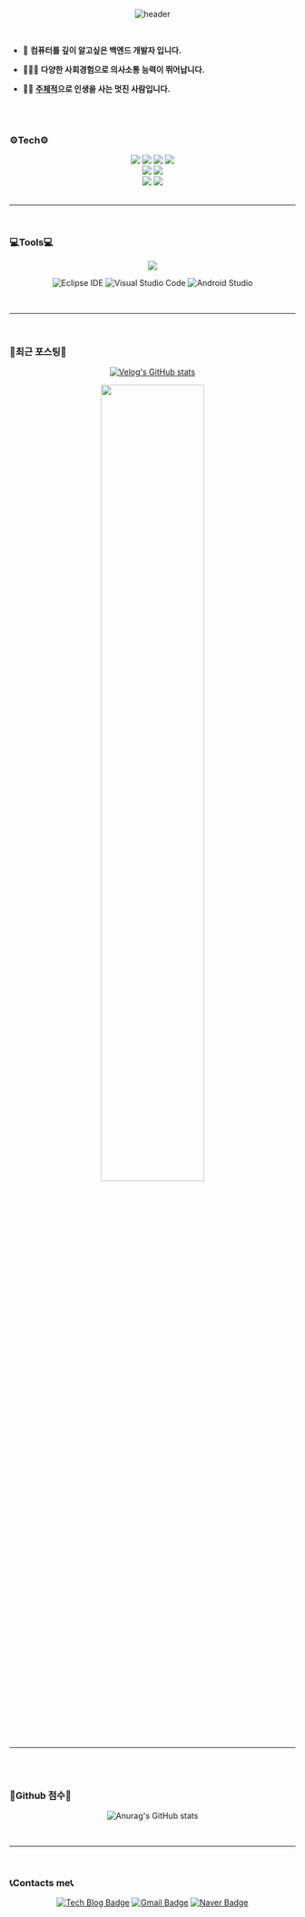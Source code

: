
<!--
**kimjiyooniiiii/kimjiyooniiiii** is a ✨ _special_ ✨ repository because its `README.md` (this file) appears on your GitHub profile.

Here are some ideas to get you started:

- 🔭 I’m currently working on ...
- 🌱 I’m currently learning ...
- 👯 I’m looking to collaborate on ...
- 🤔 I’m looking for help with ...
- 💬 Ask me about ...
- 📫 How to reach me: ...
- 😄 Pronouns: ...
- ⚡ Fun fact: ...
-->
<!--
![header](https://capsule-render.vercel.app/api?type=waving&height=200&color=timeGradient&text=Nice%20to%20meet%20you!&fontColor=404040&fontSize=70&fontAlignY=35)-->

<div align="center">
  
![header](https://capsule-render.vercel.app/api?type=waving&height=200&color=F3712F&text=Nice%20to%20meet%20you!&fontColor=404040&fontSize=70&fontAlignY=35)

</div>

<br>

- 📖 **컴퓨터를 깊이 알고싶은 백엔드 개발자 입니다.**
  
- 👨‍👧‍👦 **다양한 사회경험으로 의사소통 능력이 뛰어납니다.**
  
- 🚴‍♀️ **<u>주체적</u>으로 인생을 사는 멋진 사람입니다.**

<br><br>

### ⚙Tech⚙

<div align="center">
<img src="https://img.shields.io/badge/java-F40D12?style=for-the-badge&logo=java&logoColor=white">
<img src="https://img.shields.io/badge/springboot-FF5D01?style=for-the-badge&logo=springboot&logoColor=white">
<img src="https://img.shields.io/badge/mysql-F9DC3E?style=for-the-badge&logo=mysql&logoColor=white">
<img src="https://img.shields.io/badge/mariaDB-F06A6A?style=for-the-badge&logo=mariaDB&logoColor=white">
<Br>
<img src="https://img.shields.io/badge/gradle-239120?style=for-the-badge&logo=gradle&logoColor=white">
<!--<img src="https://img.shields.io/badge/socket.io-175DDC?style=for-the-badge&logo=socket.io&logoColor=white">
<img src="https://img.shields.io/badge/firebase-00599C?style=for-the-badge&logo=firebase&logoColor=white">-->
<img src="https://img.shields.io/badge/reactnative-00599C?style=for-the-badge&logo=reactnative&logoColor=white">
<Br>
<img src="https://img.shields.io/badge/git-813588?style=for-the-badge&logo=git&logoColor=white">
<img src="https://img.shields.io/badge/github-181717?style=for-the-badge&logo=GitHub&logoColor=white"/>
</div>

<br>

---

<br>

### 💻Tools💻

<div align="center">
<img src="https://img.shields.io/badge/IntelliJ-000000?style=for-the-badge&logo=IntelliJ%20IDEA&logoColor=white">

![Eclipse IDE](https://img.shields.io/badge/Eclipse%20IDE-2C2255.svg?&style=for-the-badge&logo=Eclipse%20IDE&logoColor=white)
![Visual Studio Code](https://img.shields.io/badge/Visual%20Studio%20Code-007ACC.svg?&style=for-the-badge&logo=Visual%20Studio%20Code&logoColor=white)
![Android Studio](https://img.shields.io/badge/Android%20Studio-3DDC84.svg?&style=for-the-badge&logo=Android%20Studio&logoColor=white)
</div>

<br>

---

<br>

### 📙최근 포스팅📙
<div align="center">

[![Velog's GitHub stats](https://velog-readme-stats.vercel.app/api/badge?name=wldbs35)](https://velog.io/@wldbs35) 

<img width="60%" src="https://velog-readme-stats.vercel.app/api?name=wldbs35">
</div>

<br><br>

---

<br><br>

### 💯Github 점수💯
<div align="center">
  
![Anurag's GitHub stats](https://github-readme-stats.vercel.app/api?username=kimjiyooniiiii&theme=shadow_red&show_icons=true)
</div>

<br>

---

<br>

### 📞Contacts me📞
<div align="center">
  
[![Tech Blog Badge](http://img.shields.io/badge/-Tech%20Blog-11B48A??style=flat-square&logo=velog&link=https://velog.io/@wldbs35)](https://velog.io/@wldbs35)
[![Gmail Badge](https://img.shields.io/badge/Gmail-d14836?style=flat-square&logo=Gmail&logoColor=white&link=mailto:wldbs94035@gmail.com)](mailto:wldbs94035@gmail.com)
[![Naver Badge](https://img.shields.io/badge/Naver-03C75A?style=flat-square&logo=Naver&logoColor=white&link=mailto:coolcool35@naver.com)](mailto:coolcool35@naver.com)
</div>
